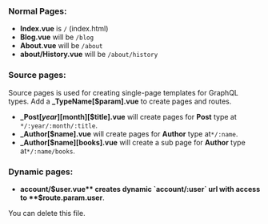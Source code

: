 ### Normal Pages:
- **Index.vue** is `/` (index.html)
- **Blog.vue** will be `/blog`
- **About.vue** will be `/about`
- **about/History.vue** will be `/about/history`

### Source pages:
Source pages is used for creating single-page templates for GraphQL types.
Add a **_TypeName[$param].vue** to create pages and routes.

- **_Post[$year][$month][$title].vue** will create pages for **Post** type at `*/:year/:month/:title`.
- **_Author[$name].vue** will create pages for **Author** type  at`*/:name`.
- **_Author[$name][books].vue** will create a sub page for **Author** type at`*/:name/books`.


### Dynamic pages:
- **account/$user.vue** creates dynamic `account/:user` url with access to **$route.param.user**.

You can delete this file.
